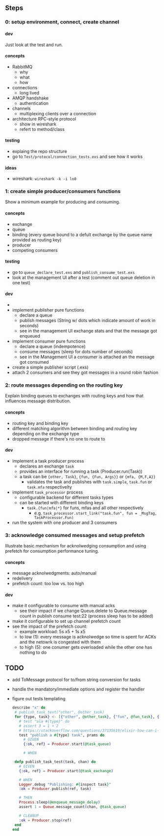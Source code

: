 ## Steps

### 0: setup environment, connect, create channel

#### dev

Just look at the test and run.

#### concepts

* RabbitMQ
  * why 
  * what
  * how
* connections
  - long lived
* AMQP handshake
  - authentication
* channels
  - multiplexing clients over a connection
* architecture RPC-style protocol
  * show in wireshark
  * refert to method/class

#### testing 

* explaing the repo structure
* go to `Test/protocol/connection_tests.exs` and see how it works

#### ideas

* wireshark: `wireshark -k -i lo0`

### 1: create simple producer/consumers functions

Show a minimum example for producing and consuming.

#### concepts

* exchange
* queue
* binding (every queue bound to a defult exchange by the queue name provided as routing key)
* producer
* competing consumers

#### testing

* go to `queue_declare_test.exs` and `publish_consume_test.exs`
* look at the management UI after a test (comment out queue deletion in one test)

#### dev

* 
* implement publisher pure functions
  - declare a queue
  - publish messages (String w/ dots which indicate amount of work in seconds)
  - see in the management UI exchange stats and that the message got enqueued
* implement consumer pure functions
  - declare a queue (indempotence)
  - consume messages (sleep for dots number of seconds)
  - see in the Management UI a consumer is attached an the message got consumed
* create a simple publisher script (.exs)
* attach 2 consumers and see they got messages in a round robin fashion

### 2: route messages depending on the routing key

Explain binding queues to exchanges with routing keys and how that influences message distribution.

#### concepts

* routing key and binding key
* different matching algorithm between binding and routing key depending on the exchange type
* dropped message if there's no one to route to

#### dev

* implement a task producer process
  * declares an exchange `task`
  * provides an interface for running a task (Producer.run(Task))
  * a task can be `{other, Task}`, `{fun, {Fun, Args}}` or `{mfa, {M,F,A}}`
    * validates the task and publishes with `task.simple`, `task.fun` or `task.mfa` respectivelty
* implement `task_processor` process
  * configurable backend for different tasks types
  * can be started with different binding keys
    *  `task.{fun|mfa|*}` for funs, mfas and all other respectively
       *   e.g. `task_processor.start_link("task.fun", fun = _MsgTag, TaskProcessor.Fun)`
* run the system with one producer and 3 consumers

### 3: acknowledge consumed messages and setup prefetch

Illustrate basic mechanism for acknolwedging consumption and using prefetch for
consumption performance tuning.

#### concepts

* message acknolwedgments: auto/manual
* redelivery
* prefetch count: too low vs. too high

#### dev

* make it configurable to consume with manual acks
  * see their impact if we change Queue.delete to Queue.message count in publish consume test:22 (process sleep has to be added)
* make it configurable to set up channel prefetch count
* see the impact of the prefetch count:
  - example workload: 5s x5 + 1s x5
  - to low (1): every message is acknolwedge so time is spent for ACKs and the netowrk
    is congested with them
  - to high (5): one conumer gets overloaded while the other one has nothing to do

## TODO

* add ToMessage protocol for to/from string conversion for tasks
* handle the mandatory/immediate options and register the handler
* figure out tests templating

   ```elixir
   describe "x" do
    # publish_task_test("other", @other_task)
    for {type, task} <- [{"other", @other_task}, {"fun", @fun_task}, {"MFA", @mfa_task}] do
      # test "ala #{type}" do
      # assert 3 = 1 + 2
      # https://stackoverflow.com/questions/37135619/elixir-how-can-i-unquote-an-array-of-functions-in-my-macro
      test "publish a #{type} task", prams do
        # GIVEN
        {:ok, ref} = Producer.start(@task_queue)

        # WHEN

    defp publish_task_test(task, chan) do
      # GIVEN
      {:ok, ref} = Producer.start(@task_exchange)

      # WHEN
      Logger.debug "Publishing: #{inspect task}"
      :ok = Producer.publish(ref, task)

      # THEN
      Process.sleep(@enqueue_message_delay)
      assert 1 = Queue.message_count(chan, @task_queue)

      # CLEANUP
      :ok = Producer.stop(ref)
    end
  end
  ```